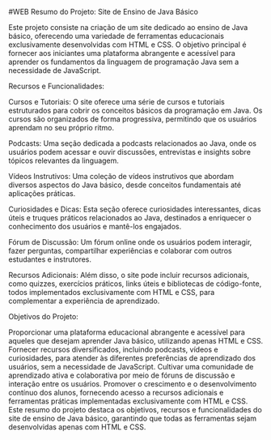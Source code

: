 #WEB
Resumo do Projeto: Site de Ensino de Java Básico

Este projeto consiste na criação de um site dedicado ao ensino de Java básico, oferecendo uma variedade de ferramentas educacionais exclusivamente desenvolvidas com HTML e CSS. O objetivo principal é fornecer aos iniciantes uma plataforma abrangente e acessível para aprender os fundamentos da linguagem de programação Java sem a necessidade de JavaScript.

Recursos e Funcionalidades:

Cursos e Tutoriais: O site oferece uma série de cursos e tutoriais estruturados para cobrir os conceitos básicos da programação em Java. Os cursos são organizados de forma progressiva, permitindo que os usuários aprendam no seu próprio ritmo.

Podcasts: Uma seção dedicada a podcasts relacionados ao Java, onde os usuários podem acessar e ouvir discussões, entrevistas e insights sobre tópicos relevantes da linguagem.

Vídeos Instrutivos: Uma coleção de vídeos instrutivos que abordam diversos aspectos do Java básico, desde conceitos fundamentais até aplicações práticas.

Curiosidades e Dicas: Esta seção oferece curiosidades interessantes, dicas úteis e truques práticos relacionados ao Java, destinados a enriquecer o conhecimento dos usuários e mantê-los engajados.

Fórum de Discussão: Um fórum online onde os usuários podem interagir, fazer perguntas, compartilhar experiências e colaborar com outros estudantes e instrutores.

Recursos Adicionais: Além disso, o site pode incluir recursos adicionais, como quizzes, exercícios práticos, links úteis e bibliotecas de código-fonte, todos implementados exclusivamente com HTML e CSS, para complementar a experiência de aprendizado.

Objetivos do Projeto:

Proporcionar uma plataforma educacional abrangente e acessível para aqueles que desejam aprender Java básico, utilizando apenas HTML e CSS.
Fornecer recursos diversificados, incluindo podcasts, vídeos e curiosidades, para atender às diferentes preferências de aprendizado dos usuários, sem a necessidade de JavaScript.
Cultivar uma comunidade de aprendizado ativa e colaborativa por meio de fóruns de discussão e interação entre os usuários.
Promover o crescimento e o desenvolvimento contínuo dos alunos, fornecendo acesso a recursos adicionais e ferramentas práticas implementadas exclusivamente com HTML e CSS.
Este resumo do projeto destaca os objetivos, recursos e funcionalidades do site de ensino de Java básico, garantindo que todas as ferramentas sejam desenvolvidas apenas com HTML e CSS.

